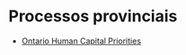 # Processos provinciais

* [Ontario Human Capital Priorities](https://github.com/OlvArthur/imigracao-para-o-canada/blob/master/provincias/Ontario/OHCP.md)

